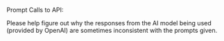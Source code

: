 Prompt Calls to API:

Please help figure out why the responses from the AI model being used (provided by OpenAI) are
sometimes inconsistent with the prompts given.
